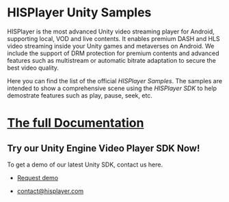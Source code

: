 # HISPlayer Unity Samples

HISPlayer is the most advanced Unity video streaming player for Android, supporting local, VOD and live contents. It enables premium DASH and HLS video streaming inside your Unity games and metaverses on Android. We include the support of DRM protection for premium contents and advanced features such as multistream or automatic bitrate adaptation to secure the best video quality.

Here you can find the list of the official _HISPlayer Samples_. The samples are intended to show a comprehensive scene using the _HISPlayer SDK_ to help demostrate features such as play, pause, seek, etc.

# [The full Documentation](https://hisplayer.github.io/UnitySamples/)

## Try our Unity Engine Video Player SDK Now!

To get a demo of our latest Unity SDK, contact us here.

* [Request demo](https://www.hisplayer.com/demo-unity-player-sdk-github/?utm_source=github&utm_medium=referral&utm_campaign=unitygithub&utm_content=20200211--unitydemocontact)

* contact@hisplayer.com
